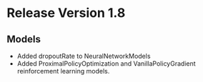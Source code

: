 # Release Version 1.8

## Models

* Added dropoutRate to NeuralNetworkModels
* Added ProximalPolicyOptimization and VanillaPolicyGradient reinforcement learning models. 
